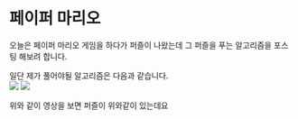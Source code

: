 # 페이퍼 마리오  

오늘은 페이퍼 마리오 게임을 하다가 퍼즐이 나왔는데 그 퍼즐을 푸는 알고리즘을 포스팅 해보려 합니다.

일단 제가 풀어야될 알고리즘은 다음과 같습니다.  
![](images/paper_mario/1.gif)
![](images/paper_mario/2.gif)

위와 같이 영상을 보면 퍼즐이 위와같이 있는데요
